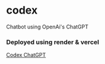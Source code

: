 # codex
Chatbot using OpenAi's ChatGPT


### Deployed using render & vercel
<a href="https://codex-chatgpt-sigma.vercel.app/" target="_blank">Codex ChatGPT</a>
